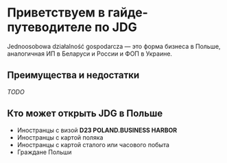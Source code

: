 # Приветствуем в гайде-путеводителе по JDG

Jednoosobowa działalność gospodarcza — это форма бизнеса в Польше, аналогичная
ИП в Беларуси и России и ФОП в Украине.

## Преимущества и недостатки

*TODO*

## Кто может открыть JDG в Польше

- Иностранцы с визой **D23 POLAND.BUSINESS HARBOR**
- Иностранцы с картой поляка
- Иностранцы с картой сталого или часового побыта
- Граждане Польши
